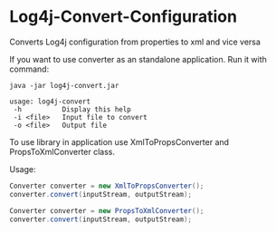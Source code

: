 Log4j-Convert-Configuration
===========================

Converts Log4j configuration from properties to xml and vice versa

If you want to use converter as an standalone application. Run it with command:

```
java -jar log4j-convert.jar
```

```
usage: log4j-convert
 -h          Display this help
 -i <file>   Input file to convert
 -o <file>   Output file
```

To use library in application use XmlToPropsConverter and PropsToXmlConverter class.

Usage:
```java
Converter converter = new XmlToPropsConverter();
converter.convert(inputStream, outputStream);
```
```java
Converter converter = new PropsToXmlConverter();
converter.convert(inputStream, outputStream);
```
